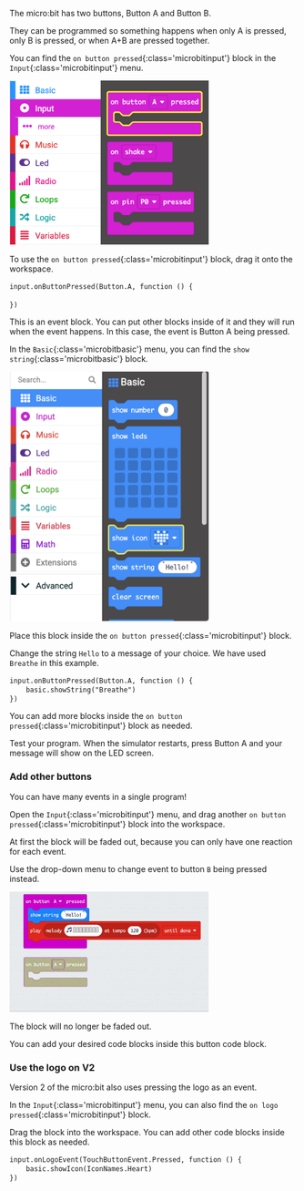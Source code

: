 The micro:bit has two buttons, Button A and Button B.

They can be programmed so something happens when only A is pressed, only B is pressed, or when A+B are pressed together.


You can find the `on button pressed`{:class='microbitinput'} block in the `Input`{:class='microbitinput'} menu.

<img src="images/input-on-ButtonA.png" alt="Input menu expanded showing the `on button pressed` block highlighted." width="350"/>

To use the `on button pressed`{:class='microbitinput'} block, drag it onto the workspace.

```microbit
input.onButtonPressed(Button.A, function () {
	
})
```

This is an event block. You can put other blocks inside of it and they will run when the event happens. In this case, the event is Button A being pressed.

In the `Basic`{:class='microbitbasic'} menu, you can find the `show string`{:class='microbitbasic'} block.

<img src="images/basic-blocks.png" alt="Basic menu expanded showing the `show icon` block highlighted." width="350"/>


Place this block inside the `on button pressed`{:class='microbitinput'} block.

Change the string `Hello` to a message of your choice. We have used `Breathe` in this example.

```microbit
input.onButtonPressed(Button.A, function () {
    basic.showString("Breathe")
})
```

You can add more blocks inside the `on button pressed`{:class='microbitinput'} block as needed.

Test your program. When the simulator restarts, press Button A and your message will show on the LED screen.

### Add other buttons

You can have many events in a single program!

Open the `Input`{:class='microbitinput'} menu, and drag another `on button pressed`{:class='microbitinput'} block into the workspace.

At first the block will be faded out, because you can only have one reaction for each event.

Use the drop-down menu to change event to button `B` being pressed instead.

<img src="images/changebutton-menu.gif" alt="Animation showing the drop-down menu on the `on button pressed` block. Button B is chosen and the block is no longer greyed out." width="350"/>

The block will no longer be faded out.

You can add your desired code blocks inside this button code block.

### Use the logo on V2

Version 2 of the micro:bit also uses pressing the logo as an event.

In the `Input`{:class='microbitinput'} menu, you can also find the `on logo pressed`{:class='microbitinput'} block.

Drag the block into the workspace. You can add other code blocks inside this block as needed.

```microbit
input.onLogoEvent(TouchButtonEvent.Pressed, function () {
    basic.showIcon(IconNames.Heart)
})
```
